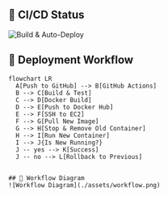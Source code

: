 ## 🚀 CI/CD Status

![Build & Auto-Deploy](https://github.com/ritesh355/portfolio/actions/workflows/main.yml/badge.svg)

## 🔄 Deployment Workflow

```mermaid
flowchart LR
  A[Push to GitHub] --> B[GitHub Actions]
  B --> C[Build & Test]
  C --> D[Docker Build]
  D --> E[Push to Docker Hub]
  E --> F[SSH to EC2]
  F --> G[Pull New Image]
  G --> H[Stop & Remove Old Container]
  H --> I[Run New Container]
  I --> J{Is New Running?}
  J -- yes --> K[Success]
  J -- no --> L[Rollback to Previous]


## 🔄 Workflow Diagram
![Workflow Diagram](./assets/workflow.png)

